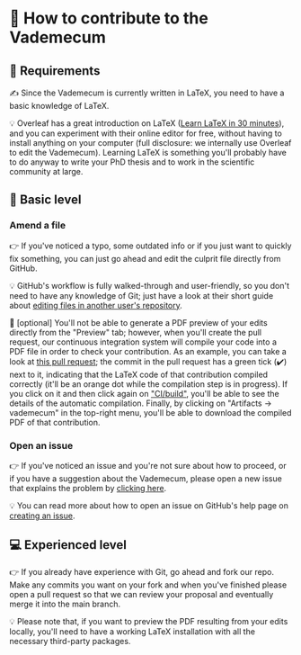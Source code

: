 # 📃 How to contribute to the Vademecum

## 🔧 Requirements

✍️ Since the Vademecum is currently written in LaTeX, you need to have a basic knowledge of LaTeX.

💡 Overleaf has a great introduction on LaTeX ([Learn LaTeX in 30 minutes](https://www.overleaf.com/learn/latex/Learn_LaTeX_in_30_minutes)), and you can experiment with their online editor for free, without having to install anything on your computer (full disclosure: we internally use Overleaf to edit the Vademecum). Learning LaTeX is something you'll probably have to do anyway to write your PhD thesis and to work in the scientific community at large.

## 🤖 Basic level

### Amend a file

👉 If you've noticed a typo, some outdated info or if you just want to quickly fix something, you can just go ahead and edit the culprit file directly from GitHub.

💡 GitHub's workflow is fully walked-through and user-friendly, so you don't need to have any knowledge of Git; just have a look at their short guide about [editing files in another user's repository](https://docs.github.com/en/github/managing-files-in-a-repository/managing-files-on-github/editing-files-in-another-users-repository).

📄 [optional] You'll not be able to generate a PDF preview of your edits directly from the "Preview" tab; however, when you'll create the pull request, our continuous integration system will compile your code into a PDF file in order to check your contribution. As an example, you can take a look at [this pull request](https://github.com/studentreps/vademecum/pull/6); the commit in the pull request has a green tick (✔️) next to it, indicating that the LaTeX code of that contribution compiled correctly (it'll be an orange dot while the compilation step is in progress). If you click on it and then click again on ["CI/build"](https://github.com/studentreps/vademecum/runs/2390133193), you'll be able to see the details of the automatic compilation. Finally, by clicking on "Artifacts -> vademecum" in the top-right menu, you'll be able to download the compiled PDF of that contribution.

### Open an issue

👉 If you've noticed an issue and you're not sure about how to proceed, or if you have a suggestion about the Vademecum, please open a new issue that explains the problem by [clicking here](https://github.com/studentreps/vademecum/issues/new/choose).

💡 You can read more about how to open an issue on GitHub's help page on [creating an issue](https://docs.github.com/en/issues/tracking-your-work-with-issues/creating-issues/creating-an-issue).

## 💻 Experienced level

👉 If you already have experience with Git, go ahead and fork our repo. Make any commits you want on your fork and when you've finished please open a pull request so that we can review your proposal and eventually merge it into the main branch.

💡 Please note that, if you want to preview the PDF resulting from your edits locally, you'll need to have a working LaTeX installation with all the necessary third-party packages.
